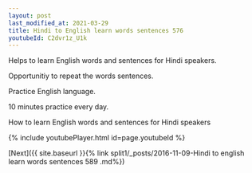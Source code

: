 ```yaml
---
layout: post
last_modified_at: 2021-03-29
title: Hindi to English learn words sentences 576 
youtubeId: C2dvr1z_U1k
---
```

 
 
Helps to learn English words and sentences for Hindi speakers.

Opportunitiy to repeat the words sentences. 

Practice English language. 
 
10 minutes practice every day. 
 
How to learn English words and sentences for Hindi speakers 
 
{% include youtubePlayer.html id=page.youtubeId %}
 
 
[Next]({{ site.baseurl }}{% link  split1/_posts/2016-11-09-Hindi to english learn words sentences 589 .md%})
 
